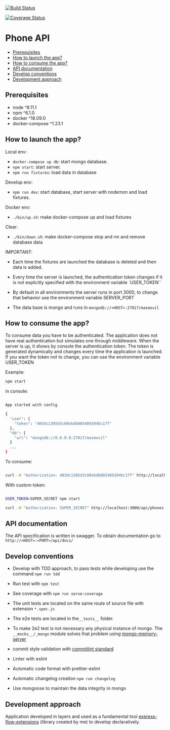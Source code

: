 [![Build Status](https://travis-ci.org/madoos/phone-api.svg?branch=develop)](https://travis-ci.org/madoos/phone-api)

[![Coverage Status](https://coveralls.io/repos/github/madoos/phone-api/badge.svg?branch=develop)](https://coveralls.io/github/madoos/phone-api?branch=develop)

# Phone API

- [Prerequisites](#Prerequisites)
- [How to launch the app?](#How-to-launch-the-app)
- [How to consume the app?](#How-to-launch-the-app)
- [API documentation](#API-documentation)
- [Develop conventions](#Develop-conventions)
- [Development approach](#Development-approach)

## Prerequisites

- node ^8.11.1
- npm ^6.1.0
- docker ^18.09.0
- docker-compose ^1.23.1

## How to launch the app?

Local env:

- `docker-compose up db`: start mongo database.
- `npm start`: start server.
- `npm run fixtures`: load data in database

Develop env:

- `npm run dev`: start database, start server with nodemon and load fixtures.

Docker env:

- `./bin/up.sh`: make docker-compose up and load fixtures

Clear:

- `./bin/down.sh`: make docker-compose stop and rm and remove database data

IMPORTANT:

- Each time the fixtures are launched the database is deleted and then data is added.

- Every time the server is launched, the authentication token changes if it is not explicitly specified with the environment variable `USER_TOKEN``
- By default in all environments the server runs in port 3000, to change that behavior use the environment variable SERVER_PORT
- The data base is mongo and runs in `mongodb://<HOST>:27017/masmovil`

## How to consume the app?

To consume data you have to be authenticated.
The application does not have real authentication but simulates one through middleware.
When the server is up, it shows by console the authentication token.
The token is generated dynamically and changes every time the application is launched.
If you want the token not to change, you can use the environment variable USER_TOKEN

Example:

```bash
npm start
```

in console:

```bash

App started with config

{
  "user": {
    "token": "403dc1305d3c08ebdb085489204bc1ff"
  },
  "db": {
    "url": "mongodb://0.0.0.0:27017/masmovil"
  }
  ...
}

```

To consume:

```bash

curl -H "Authorization: 403dc1305d3c08ebdb085489204bc1ff" http://localhost:3000/api/phones

```

With custom token:

```bash

USER_TOKEN=SUPER_SECRET npm start

curl -H "Authorization: SUPER_SECRET" http://localhost:3000/api/phones

```

## API documentation

The API specification is written in swagger. To obtain documentation go to `http://<HOST>:<PORT>/api/docs/`

## Develop conventions

- Develop with TDD approach, to pass tests while developing use the command `npm run tdd`
- Run test with `npm test`
- See coverage with `npm run serve:coverage`
- The unit tests are located on the same route of source file with extension `*.spec.js`
- The e2e tests are located in the`__tests__` folder.
- To make 2e2 test is not necessary any physical instance of mongo. The `__mocks__/_mongo` module solves that problem using [mongo-memory-server](https://www.npmjs.com/package/mongodb-memory-server)

- commit style validation with [commitlint standard](https://github.com/marionebl/commitlint/tree/master/%40commitlint/config-conventional#type-enum)
- Linter with eslint
- Automatic code format with prettier-eslint
- Automatic changelog creation `npm run changelog`
- Use mongoose to maintain the data integrity in mongo

## Development approach

Application developed in layers and used as a fundamental tool [express-flow-extensions](https://github.com/madoos/express-flow-extensions)
(library created by me) to develop declaratively.
